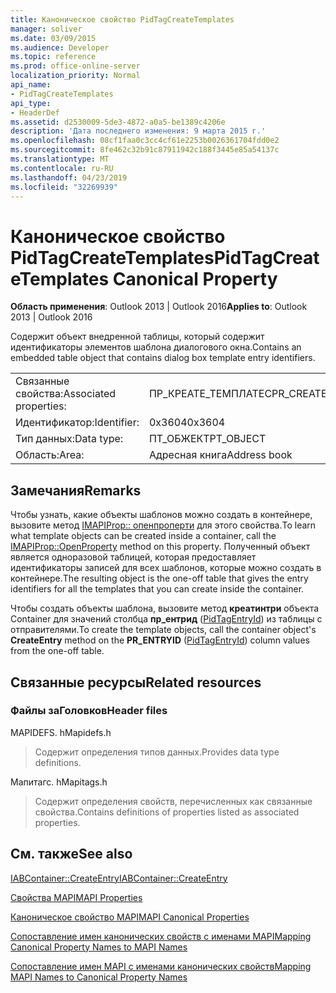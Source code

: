 ```yaml
---
title: Каноническое свойство PidTagCreateTemplates
manager: soliver
ms.date: 03/09/2015
ms.audience: Developer
ms.topic: reference
ms.prod: office-online-server
localization_priority: Normal
api_name:
- PidTagCreateTemplates
api_type:
- HeaderDef
ms.assetid: d2530009-5de3-4872-a0a5-be1389c4206e
description: 'Дата последнего изменения: 9 марта 2015 г.'
ms.openlocfilehash: 08cf1faa0c3cc4cf61e2253b0026361704fdd0e2
ms.sourcegitcommit: 8fe462c32b91c87911942c188f3445e85a54137c
ms.translationtype: MT
ms.contentlocale: ru-RU
ms.lasthandoff: 04/23/2019
ms.locfileid: "32269939"
---
```

# <a name="pidtagcreatetemplates-canonical-property"></a><span data-ttu-id="2b645-103">Каноническое свойство PidTagCreateTemplates</span><span class="sxs-lookup"><span data-stu-id="2b645-103">PidTagCreateTemplates Canonical Property</span></span>

  
  
<span data-ttu-id="2b645-104">**Область применения**: Outlook 2013 | Outlook 2016</span><span class="sxs-lookup"><span data-stu-id="2b645-104">**Applies to**: Outlook 2013 | Outlook 2016</span></span> 
  
<span data-ttu-id="2b645-105">Содержит объект внедренной таблицы, который содержит идентификаторы элементов шаблона диалогового окна.</span><span class="sxs-lookup"><span data-stu-id="2b645-105">Contains an embedded table object that contains dialog box template entry identifiers.</span></span> 
  
|||
|:-----|:-----|
|<span data-ttu-id="2b645-106">Связанные свойства:</span><span class="sxs-lookup"><span data-stu-id="2b645-106">Associated properties:</span></span>  <br/> |<span data-ttu-id="2b645-107">ПР_КРЕАТЕ_ТЕМПЛАТЕС</span><span class="sxs-lookup"><span data-stu-id="2b645-107">PR_CREATE_TEMPLATES</span></span>  <br/> |
|<span data-ttu-id="2b645-108">Идентификатор:</span><span class="sxs-lookup"><span data-stu-id="2b645-108">Identifier:</span></span>  <br/> |<span data-ttu-id="2b645-109">0x3604</span><span class="sxs-lookup"><span data-stu-id="2b645-109">0x3604</span></span>  <br/> |
|<span data-ttu-id="2b645-110">Тип данных:</span><span class="sxs-lookup"><span data-stu-id="2b645-110">Data type:</span></span>  <br/> |<span data-ttu-id="2b645-111">ПТ_ОБЖЕКТ</span><span class="sxs-lookup"><span data-stu-id="2b645-111">PT_OBJECT</span></span>  <br/> |
|<span data-ttu-id="2b645-112">Область:</span><span class="sxs-lookup"><span data-stu-id="2b645-112">Area:</span></span>  <br/> |<span data-ttu-id="2b645-113">Адресная книга</span><span class="sxs-lookup"><span data-stu-id="2b645-113">Address book</span></span>  <br/> |
   
## <a name="remarks"></a><span data-ttu-id="2b645-114">Замечания</span><span class="sxs-lookup"><span data-stu-id="2b645-114">Remarks</span></span>

<span data-ttu-id="2b645-115">Чтобы узнать, какие объекты шаблонов можно создать в контейнере, вызовите метод [IMAPIProp:: опенпроперти](imapiprop-openproperty.md) для этого свойства.</span><span class="sxs-lookup"><span data-stu-id="2b645-115">To learn what template objects can be created inside a container, call the [IMAPIProp::OpenProperty](imapiprop-openproperty.md) method on this property.</span></span> <span data-ttu-id="2b645-116">Полученный объект является одноразовой таблицей, которая предоставляет идентификаторы записей для всех шаблонов, которые можно создать в контейнере.</span><span class="sxs-lookup"><span data-stu-id="2b645-116">The resulting object is the one-off table that gives the entry identifiers for all the templates that you can create inside the container.</span></span> 
  
<span data-ttu-id="2b645-117">Чтобы создать объекты шаблона, вызовите метод **креатинтри** объекта Container для значений столбца **пр_ентрид** ([PidTagEntryId](pidtagentryid-canonical-property.md)) из таблицы с отправителями.</span><span class="sxs-lookup"><span data-stu-id="2b645-117">To create the template objects, call the container object's **CreateEntry** method on the **PR_ENTRYID** ([PidTagEntryId](pidtagentryid-canonical-property.md)) column values from the one-off table.</span></span>
  
## <a name="related-resources"></a><span data-ttu-id="2b645-118">Связанные ресурсы</span><span class="sxs-lookup"><span data-stu-id="2b645-118">Related resources</span></span>

### <a name="header-files"></a><span data-ttu-id="2b645-119">Файлы заГоловков</span><span class="sxs-lookup"><span data-stu-id="2b645-119">Header files</span></span>

<span data-ttu-id="2b645-120">MAPIDEFS. h</span><span class="sxs-lookup"><span data-stu-id="2b645-120">Mapidefs.h</span></span>
  
> <span data-ttu-id="2b645-121">Содержит определения типов данных.</span><span class="sxs-lookup"><span data-stu-id="2b645-121">Provides data type definitions.</span></span>
    
<span data-ttu-id="2b645-122">Мапитагс. h</span><span class="sxs-lookup"><span data-stu-id="2b645-122">Mapitags.h</span></span>
  
> <span data-ttu-id="2b645-123">Содержит определения свойств, перечисленных как связанные свойства.</span><span class="sxs-lookup"><span data-stu-id="2b645-123">Contains definitions of properties listed as associated properties.</span></span>
    
## <a name="see-also"></a><span data-ttu-id="2b645-124">См. также</span><span class="sxs-lookup"><span data-stu-id="2b645-124">See also</span></span>



[<span data-ttu-id="2b645-125">IABContainer::CreateEntry</span><span class="sxs-lookup"><span data-stu-id="2b645-125">IABContainer::CreateEntry</span></span>](iabcontainer-createentry.md)


[<span data-ttu-id="2b645-126">Свойства MAPI</span><span class="sxs-lookup"><span data-stu-id="2b645-126">MAPI Properties</span></span>](mapi-properties.md)
  
[<span data-ttu-id="2b645-127">Каноническое свойство MAPI</span><span class="sxs-lookup"><span data-stu-id="2b645-127">MAPI Canonical Properties</span></span>](mapi-canonical-properties.md)
  
[<span data-ttu-id="2b645-128">Сопоставление имен канонических свойств с именами MAPI</span><span class="sxs-lookup"><span data-stu-id="2b645-128">Mapping Canonical Property Names to MAPI Names</span></span>](mapping-canonical-property-names-to-mapi-names.md)
  
[<span data-ttu-id="2b645-129">Сопоставление имен MAPI с именами канонических свойств</span><span class="sxs-lookup"><span data-stu-id="2b645-129">Mapping MAPI Names to Canonical Property Names</span></span>](mapping-mapi-names-to-canonical-property-names.md)

